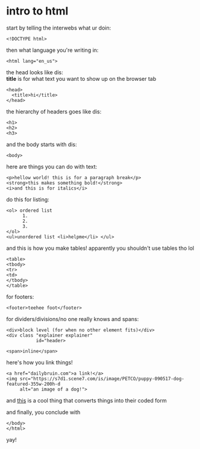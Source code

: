 # intro to html

start by telling the interwebs what ur doin: <br>
```
<!DOCTYPE html>
```

then what language you're writing in: <br>
```
<html lang="en_us">
```

the head looks like dis: <br>
**title** is for what text you want to show up on the browser tab
```
<head>
  <title>hi</title>
</head>
```

the hierarchy of headers goes like dis: <br>
```
<h1>
<h2>
<h3>
```

and the body starts with dis: <br>
```
<body>
```

here are things you can do with text: <br>
```
<p>hellow world! this is for a paragraph break</p>
<strong>this makes something bold!</strong>
<i>and this is for italics</i>
```

do this for listing: <br>
```
<ol> ordered list
      1.
      2.
      3.
</ol>
<ul>unordered list <li>helpme</li> </ul>
```

and this is how you make tables! apparently you shouldn't use tables tho lol
```
<table>
<tbody>
<tr>
<td>
</tbody>
</table>
```

for footers: <br>
```
<footer>teehee foot</footer>
```

for dividers/divisions/no one really knows and spans: <br>
```
<div>block level (for when no other element fits)</div>
<div class "explainer explainer"
           id="header>

<span>inline</span>
```

here's how you link things! <br>
```
<a href="dailybruin.com">a link!</a>
<img src="https://s7d1.scene7.com/is/image/PETCO/puppy-090517-dog-featured-355w-200h-d
     alt="an image of a dog!">
```

and <a href="https://daringfireball.net/projects/markdown/dingus">this</a> is a cool thing that converts things into their coded form<br>

and finally, you conclude with 
```
</body>
</html>
```
yay!
